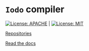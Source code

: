 # `Iodo` compiler

[![License: APACHE](https://img.shields.io/badge/License-Apache_2.0-blue.svg)](https://opensource.org/licenses/Apache-2.0) |
[![License: MIT](https://img.shields.io/badge/License-MIT-yellow.svg)](https://opensource.org/licenses/MIT)

[Repositories](https://www.github.com/iodo-lang/iodo)

[Read the docs](https://www.iodo-lang.org)
